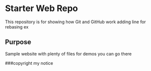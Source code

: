 # Starter Web Repo

This repository is for showing how Git and GitHub work
adding line for rebasing ex

## Purpose

Sample website with plenty of files for demos
you can go there

###copyright
my notice 